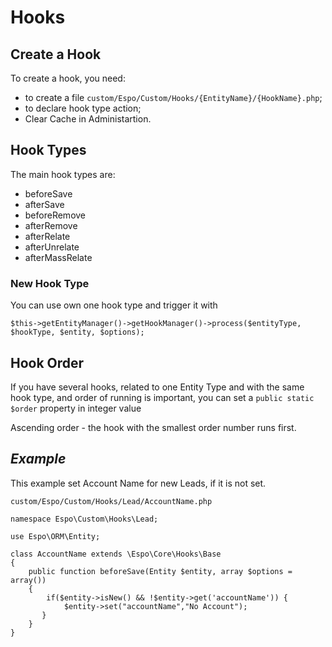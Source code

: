 # Hooks

## Create a Hook
To create a hook, you need:
- to create a file `custom/Espo/Custom/Hooks/{EntityName}/{HookName}.php`;
- to declare hook type action;
- Clear Cache in Administartion.

## Hook Types

The main hook types are:

- beforeSave
- afterSave
- beforeRemove
- afterRemove
- afterRelate
- afterUnrelate
- afterMassRelate

### New Hook Type
You can use own one hook type and trigger it with

`$this->getEntityManager()->getHookManager()->process($entityType, $hookType, $entity, $options);`

## Hook Order
If you have several hooks, related to one Entity Type and with the same hook type, and order of running is important, you can set a `public static $order` property in integer value

Ascending order - the hook with the smallest order number runs first.

## _Example_
This example set Account Name for new Leads, if it is not set.

`custom/Espo/Custom/Hooks/Lead/AccountName.php`

```
namespace Espo\Custom\Hooks\Lead;

use Espo\ORM\Entity;

class AccountName extends \Espo\Core\Hooks\Base
{    
    public function beforeSave(Entity $entity, array $options = array())
    {
        if($entity->isNew() && !$entity->get('accountName')) { 
            $entity->set("accountName","No Account");
	   }
    }
}
```
